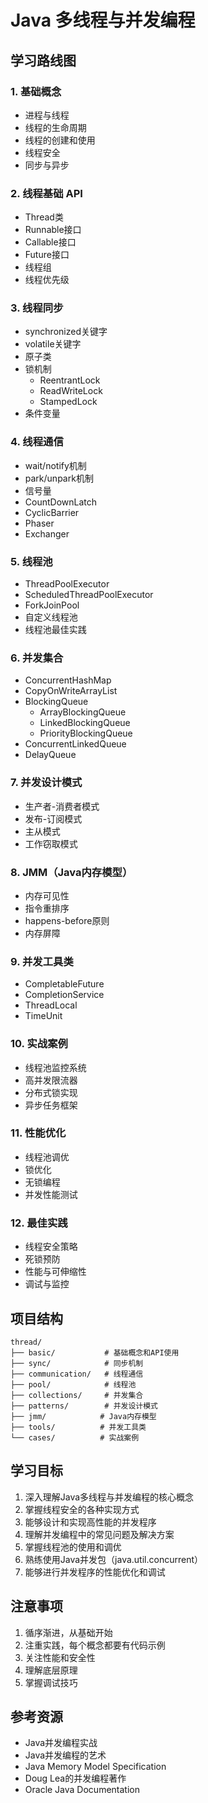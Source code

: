 # Java 多线程与并发编程

## 学习路线图

### 1. 基础概念
- 进程与线程
- 线程的生命周期
- 线程的创建和使用
- 线程安全
- 同步与异步

### 2. 线程基础 API
- Thread类
- Runnable接口
- Callable接口
- Future接口
- 线程组
- 线程优先级

### 3. 线程同步
- synchronized关键字
- volatile关键字
- 原子类
- 锁机制
  - ReentrantLock
  - ReadWriteLock
  - StampedLock
- 条件变量

### 4. 线程通信
- wait/notify机制
- park/unpark机制
- 信号量
- CountDownLatch
- CyclicBarrier
- Phaser
- Exchanger

### 5. 线程池
- ThreadPoolExecutor
- ScheduledThreadPoolExecutor
- ForkJoinPool
- 自定义线程池
- 线程池最佳实践

### 6. 并发集合
- ConcurrentHashMap
- CopyOnWriteArrayList
- BlockingQueue
  - ArrayBlockingQueue
  - LinkedBlockingQueue
  - PriorityBlockingQueue
- ConcurrentLinkedQueue
- DelayQueue

### 7. 并发设计模式
- 生产者-消费者模式
- 发布-订阅模式
- 主从模式
- 工作窃取模式

### 8. JMM（Java内存模型）
- 内存可见性
- 指令重排序
- happens-before原则
- 内存屏障

### 9. 并发工具类
- CompletableFuture
- CompletionService
- ThreadLocal
- TimeUnit

### 10. 实战案例
- 线程池监控系统
- 高并发限流器
- 分布式锁实现
- 异步任务框架

### 11. 性能优化
- 线程池调优
- 锁优化
- 无锁编程
- 并发性能测试

### 12. 最佳实践
- 线程安全策略
- 死锁预防
- 性能与可伸缩性
- 调试与监控

## 项目结构
```
thread/
├── basic/           # 基础概念和API使用
├── sync/            # 同步机制
├── communication/   # 线程通信
├── pool/            # 线程池
├── collections/     # 并发集合
├── patterns/        # 并发设计模式
├── jmm/            # Java内存模型
├── tools/          # 并发工具类
└── cases/          # 实战案例
```

## 学习目标
1. 深入理解Java多线程与并发编程的核心概念
2. 掌握线程安全的各种实现方式
3. 能够设计和实现高性能的并发程序
4. 理解并发编程中的常见问题及解决方案
5. 掌握线程池的使用和调优
6. 熟练使用Java并发包（java.util.concurrent）
7. 能够进行并发程序的性能优化和调试

## 注意事项
1. 循序渐进，从基础开始
2. 注重实践，每个概念都要有代码示例
3. 关注性能和安全性
4. 理解底层原理
5. 掌握调试技巧

## 参考资源
- Java并发编程实战
- Java并发编程的艺术
- Java Memory Model Specification
- Doug Lea的并发编程著作
- Oracle Java Documentation
